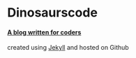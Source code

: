 # Dinosaurscode

#### [A blog written for coders](https://dinosaurscode.xyz)

created using [Jekyll](https://jekyllrb.com/) and hosted on Github
